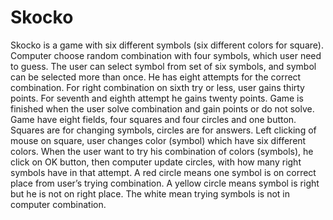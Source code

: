 # Skocko
 Skocko is a game with six different symbols (six different colors for square). Computer choose random combination with four symbols, which user need to guess. The user can select symbol from set of six symbols, and symbol can be selected more than once. He has eight attempts for the correct combination. For right combination on sixth try or less, user gains thirty points. For seventh and eighth attempt he gains twenty points. Game is finished when the user solve combination and gain points or do not solve.  Game have eight fields, four squares and four circles and one button. Squares are for changing symbols, circles are for answers. Left clicking of mouse on square, user changes color (symbol) which have six different colors. When the user want to try his combination of colors (symbols), he click on OK button, then computer update circles, with how many right symbols have in that attempt. A red circle means one symbol is on correct place from user’s trying combination. A yellow circle means symbol is right but he is not on right place. The white mean trying symbols is not in computer combination.
